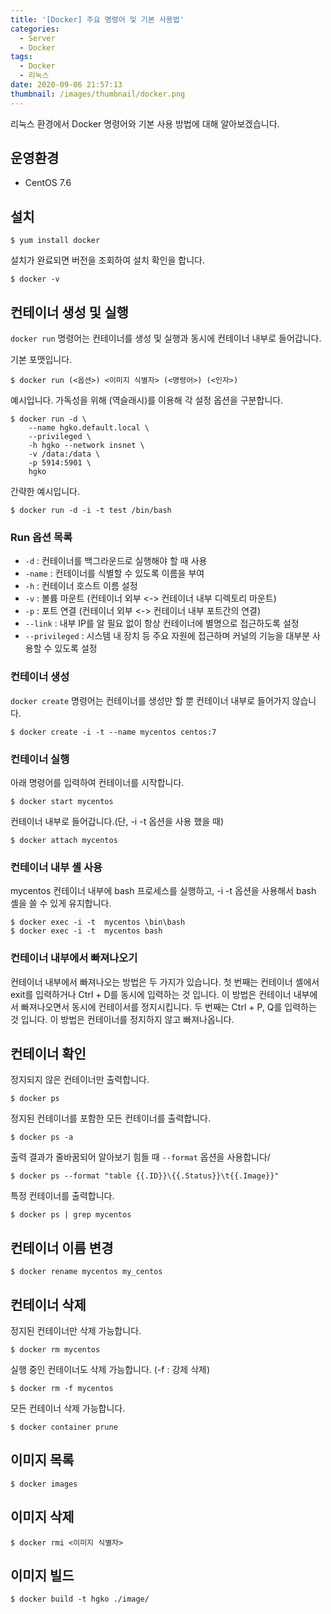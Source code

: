 ```yaml
---
title: '[Docker] 주요 명령어 및 기본 사용법'
categories:
  - Server
  - Docker
tags:
  - Docker
  - 리눅스
date: 2020-09-06 21:57:13
thumbnail: /images/thumbnail/docker.png
---
```


리눅스 환경에서 Docker 명령어와 기본 사용 방법에 대해 알아보겠습니다.

## 운영환경

- CentOS 7.6

## 설치

```shell
$ yum install docker
```

설치가 완료되면 버전을 조회하여 설치 확인을 합니다.

```shell
$ docker -v
```

## 컨테이너 생성 및 실행

`docker run` 명령어는 컨테이너를 생성 및 실행과 동시에 컨테이너 내부로 들어갑니다.

기본 포맷입니다.

```shell
$ docker run (<옵션>) <이미지 식별자> (<명령어>) (<인자>)
```

예시입니다. 가독성을 위해 \(역슬래시)를 이용해 각 설정 옵션을 구분합니다.

```shell
$ docker run -d \
    --name hgko.default.local \
    --privileged \
    -h hgko --network insnet \
    -v /data:/data \
    -p 5914:5901 \
    hgko
```

간략한 예시입니다.

```shell
$ docker run -d -i -t test /bin/bash
```

### Run 옵션 목록

- `-d` : 컨테이너를 백그라운드로 실행해야 할 때 사용
- `-name` : 컨테이너를 식별할 수 있도록 이름을 부여
- `-h` : 컨테이너 호스트 이름 설정
- `-v` : 볼륨 마운트 (컨테이너 외부 <-> 컨테이너 내부 디렉토리 마운트)
- `-p` : 포트 연결 (컨테이너 외부 <-> 컨테이너 내부 포트간의 연결)
- `--link` : 내부 IP를 알 필요 없이 항상 컨테이너에 별명으로 접근하도록 설정
- `--privileged` : 시스템 내 장치 등 주요 자원에 접근하며 커널의 기능을 대부분 사용할 수 있도록 설정

### 컨테이너 생성

`docker create` 명령어는 컨테이너를 생성만 할 뿐 컨테이너 내부로 들어가지 않습니다.

```shell
$ docker create -i -t --name mycentos centos:7
```

### 컨테이너 실행

아래 명령어를 입력하여 컨테이너를 시작합니다.

```shell
$ docker start mycentos
```

컨테이너 내부로 들어갑니다.(단, -i -t 옵션을 사용 했을 때)

```shell
$ docker attach mycentos
```

### 컨테이너 내부 셸 사용

mycentos 컨테이너 내부에 bash 프로세스를 실행하고, -i -t 옵션을 사용해서 bash 셸을 쓸 수 있게 유지합니다.

```shell
$ docker exec -i -t  mycentos \bin\bash
$ docker exec -i -t  mycentos bash
```

### 컨테이너 내부에서 빠져나오기

컨테이너 내부에서 빠져나오는 방법은 두 가지가 있습니다. 첫 번째는 컨테이너 셸에서 exit를 입력하거나 Ctrl + D를 동시에 입력하는 것 입니다. 이 방법은 컨테이너 내부에서 빠져나오면서 동시에 컨테이서를 정지시킵니다. 두 번째는 Ctrl + P, Q를 입력하는 것 입니다. 이 방법은 컨테이너를 정지하지 않고 빠져나옵니다.

## 컨테이너 확인

정지되지 않은 컨테이너만 출력합니다.

```shell
$ docker ps
```

정지된 컨테이너를 포함한 모든 컨테이너를 출력합니다.

```shell
$ docker ps -a
```

출력 결과가 줄바꿈되어 알아보기 힘들 때 `--format` 옵션을 사용합니다/

```shell
$ docker ps --format "table {{.ID}}\{{.Status}}\t{{.Image}}"
```

특정 컨테이너를 출력합니다.

```shell
$ docker ps | grep mycentos
```

## 컨테이너 이름 변경

```shell
$ docker rename mycentos my_centos
```

## 컨테이너 삭제

정지된 컨테이너만 삭제 가능합니다.

```shell
$ docker rm mycentos
```

실행 중인 컨테이너도 삭제 가능합니다. (-f : 강제 삭제)

```shell
$ docker rm -f mycentos
```

모든 컨테이너 삭제 가능합니다.

```shell
$ docker container prune
```

## 이미지 목록

```shell
$ docker images
```

## 이미지 삭제

```shell
$ docker rmi <이미지 식별자>
```

## 이미지 빌드

```shell
$ docker build -t hgko ./image/
```
